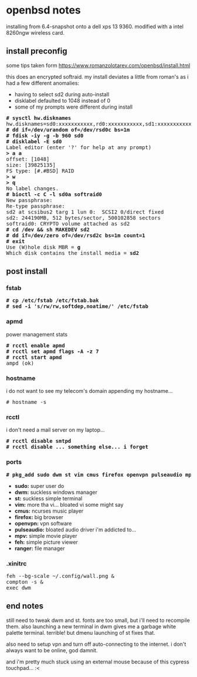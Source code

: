 # openbsd notes
installing from 6.4-snapshot onto a dell xps 13 9360. modified with a intel 8260ngw wireless card.

## install preconfig
some tips taken form https://www.romanzolotarev.com/openbsd/install.html  

this does an encrypted softraid. my install deviates a little from roman's as
i had a few different anomalies:
* having to select sd2 during auto-install
* disklabel defaulted to 1048 instead of 0
* some of my prompts were different during install

<pre>
<b># sysctl hw.disknames</b>
hw.disknames=sd0:xxxxxxxxxxx,rd0:xxxxxxxxxxx,sd1:xxxxxxxxxxx
<b># dd if=/dev/urandom of=/dev/rsd0c bs=1m
# fdisk -iy -g -b 960 sd0
# disklabel -E sd0</b>
Label editor (enter '?' for help at any prompt)
<b>> a a </b>
offset: [1048]
size: [39825135]
FS type: [#.#BSD] RAID
<b>> w
> q</b>
No label changes.
<b># bioctl -c C -l sd0a softraid0</b>
New passphrase:
Re-type passphrase:
sd2 at scsibus2 targ 1 lun 0:  SCSI2 0/direct fixed
sd2: 244190MB, 512 bytes/sector, 500102858 sectors
softraid0: CRYPTO volume attached as sd2
<b># cd /dev && sh MAKEDEV sd2
# dd if=/dev/zero of=/dev/rsd2c bs=1m count=1
# exit</b>
Use (W)hole disk MBR = <b>g</b>
Which disk contains the install media = <b>sd2</b>
</pre>

## post install

### fstab

<pre>
<b># cp /etc/fstab /etc/fstab.bak
# sed -i 's/rw/rw,softdep,noatime/' /etc/fstab</b>
</pre>

### apmd
power management stats
<pre>
<b># rcctl enable apmd
# rcctl set apmd flags -A -z 7
# rcctl start apmd</b>
ampd (ok)
</pre>

### hostname
i do not want to see my telecom's domain appending my hostname...
<pre>
# hostname -s
</pre>

### rcctl
i don't need a mail server on my laptop...
<pre>
<b># rcctl disable smtpd
# rcctl disable ... something else... i forget</b>
</pre>

### ports

<pre>
<b># pkg_add sudo dwm st vim cmus firefox openvpn pulseaudio mpv feh ranger</b>
</pre>

* __sudo:__ super user do  
* __dwm:__ suckless windows manager  
* __st:__ suckless simple terminal  
* __vim:__ more tha vi... bloated vi some might say  
* __cmus:__ ncurses music player
* __firefox:__ big browser
* __openvpn:__ vpn software
* __pulseaudio:__ bloated audio driver i'm addicted to...
* __mpv:__ simple movie player
* __feh:__ simple picture viewer
* __ranger:__ file manager

### .xinitrc

<pre>
feh --bg-scale ~/.config/wall.png &
compton -s &
exec dwm
</pre>

## end notes
still need to tweak dwm and st. fonts are too small, but i'll need to recompile them. also launching a new terminal in dwm gives me a garbage white palette terminal. terrible! but dmenu launching of st fixes that.  

also need to setup vpn and turn off auto-connecting to the internet. i don't always want to be online, god damnit.

and i'm pretty much stuck using an external mouse because of this cypress touchpad... :<
